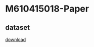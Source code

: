 # M610415018-Paper
## dataset
[download](https://drive.google.com/file/d/1wiChiNabzU3tX0_hB_rxyuWfk6ad71PS/view?usp=sharing)